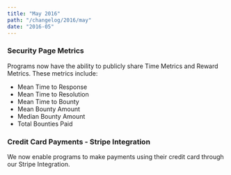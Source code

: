 ```yaml
---
title: "May 2016"
path: "/changelog/2016/may"
date: "2016-05"
---
```


### Security Page Metrics
Programs now have the ability to publicly share Time Metrics and Reward Metrics. These metrics include:
* Mean Time to Response
* Mean Time to Resolution
* Mean Time to Bounty
* Mean Bounty Amount
* Median Bounty Amount
* Total Bounties Paid

### Credit Card Payments - Stripe Integration
We now enable programs to make payments using their credit card through our Stripe Integration. 
